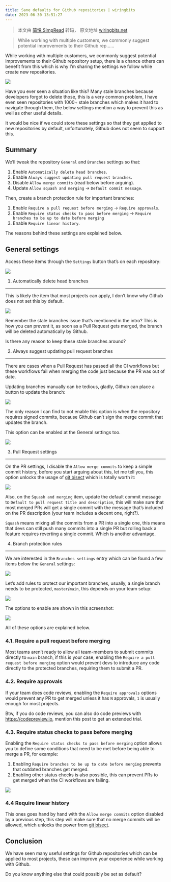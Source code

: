 ```yaml
---
title: Sane defaults for Github repositories | wiringbits
date: 2023-06-30 13:51:27
---
```


> 本文由 [简悦 SimpRead](http://ksria.com/simpread/) 转码， 原文地址 [wiringbits.net](https://wiringbits.net/blog/github-repository-setup)

> While working with multiple customers, we commonly suggest potential improvements to their Github rep......

While working with multiple customers, we commonly suggest potential improvements to their Github repository setup, there is a chance others can benefit from this which is why I’m sharing the settings we follow while create new repositories.

![](https://wiringbits.net/assets/posts/github-repository-setup/branch-list.png)

Have you ever seen a situation like this? Many stale branches because developers forgot to delete those, this is a very common problem, I have even seen repositories with 1000+ stale branches which makes it hard to navigate through them, the below settings mention a way to prevent this as well as other useful details.

It would be nice if we could store these settings so that they get applied to new repositories by default, unfortunately, Github does not seem to support this.

Summary
-------

We’ll tweak the repository `General` and `Branches` settings so that:

1.  Enable `Automatically delete head branches`.
2.  Enable `Always suggest updating pull request branches`.
3.  Disable `Allow merge commits` (read below before arguing).
4.  Update `Allow squash and merging` -> `Default commit message`.

Then, create a branch protection rule for important branches:

1.  Enable `Require a pull request before merging` -> `Require approvals`.
2.  Enable `Require status checks to pass before merging` -> `Require branches to be up to date before merging`
3.  Enable `Require linear history`.

The reasons behind these settings are explained below.

General settings
----------------

Access these items through the `Settings` button that’s on each repository:

![](https://wiringbits.net/assets/posts/github-repository-setup/general-item.png)

1. Automatically delete head branches
-------------------------------------

This is likely the item that most projects can apply, I don’t know why Github does not set this by default.

![](https://wiringbits.net/assets/posts/github-repository-setup/auto-delete-branches.png)

Remember the stale branches issue that’s mentioned in the intro? This is how you can prevent it, as soon as a Pull Request gets merged, the branch will be deleted automatically by Github.

Is there any reason to keep these stale branches around?

2. Always suggest updating pull request branches
------------------------------------------------

There are cases when a Pull Request has passed all the CI workflows but these workflows fail when merging the code just because the PR was out of date.

Updating branches manually can be tedious, gladly, Github can place a button to update the branch:

![](https://wiringbits.net/assets/posts/github-repository-setup/update-branch-suggestion.png)

The only reason I can find to not enable this option is when the repository requires signed commits, because Github can’t sign the merge commit that updates the branch.

This option can be enabled at the General settings too.

![](https://wiringbits.net/assets/posts/github-repository-setup/suggest-updating-pr.png)

3. Pull Request settings
------------------------

On the PR settings, I disable the `Allow merge commits` to keep a simple commit history, before you start arguing about this, let me tell you, this option unlocks the usage of [git bisect](https://git-scm.com/docs/git-bisect) which is totally worth it:

![](https://wiringbits.net/assets/posts/github-repository-setup/pr-settings.png)

Also, on the `Squash and merging` item, update the default commit message to `Default to pull request title and description`, this will make sure that most merged PRs will get a single commit with the message that’s included on the PR description (your team includes a decent one, right?).

`Squash` means mixing all the commits from a PR into a single one, this means that devs can still push many commits into a single PR but rolling back a feature requires reverting a single commit. Which is another advantage.

4. Branch protection rules
--------------------------

We are interested in the `Branches settings` entry which can be found a few items below the `General` settings:

![](https://wiringbits.net/assets/posts/github-repository-setup/branches-item.png)

Let’s add rules to protect our important branches, usually, a single branch needs to be protected, `master`/`main`, this depends on your team setup:

![](https://wiringbits.net/assets/posts/github-repository-setup/add-branch-protection-rule.png)

The options to enable are shown in this screenshot:

![](https://wiringbits.net/assets/posts/github-repository-setup/branch-protection-rules.png)

All of these options are explained below.

### 4.1. Require a pull request before merging

Most teams aren’t ready to allow all team-members to submit commits directly to `main` branch, if this is your case, enabling the `Require a pull request before merging` option would prevent devs to introduce any code directly to the protected branches, requiring them to submit a PR.

### 4.2. Require approvals

If your team does code reviews, enabling the `Require approvals` options would prevent any PR to get merged unless it has `N` approvals, `1` is usually enough for most projects.

Btw, if you do code reviews, you can also do code previews with https://codepreview.io, mention this post to get an extended trial.

### 4.3. Require status checks to pass before merging

Enabling the `Require status checks to pass before merging` option allows you to define some conditions that need to be met before being able to merge a PR, for example:

1.  Enabling `Require branches to be up to date before merging` prevents that outdated branches get merged.
2.  Enabling other status checks is also possible, this can prevent PRs to get merged when the CI workflows are failing.

![](https://wiringbits.net/assets/posts/github-repository-setup/pr-status-checks.png)

### 4.4 Require linear history

This ones goes hand by hand with the `Allow merge commits` option disabled by a previous step, this step will make sure that no merge commits will be allowed, which unlocks the power from [git bisect](https://git-scm.com/docs/git-bisect).

Conclusion
----------

We have seen many useful settings for Github repositories which can be applied to most projects, these can improve your experience while working with Github.

Do you know anything else that could possibly be set as default?
